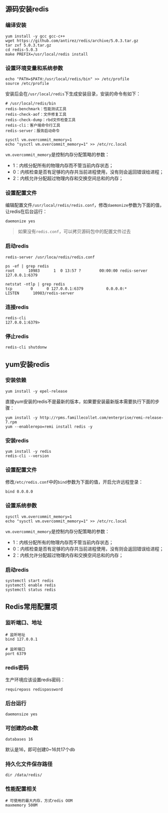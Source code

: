 ## 源码安装redis

### 编译安装

```shell
yum install -y gcc gcc-c++
wget https://github.com/antirez/redis/archive/5.0.3.tar.gz
tar zxf 5.0.3.tar.gz
cd redis-5.0.3
make PREFIX=/usr/local/redis install
```



### 设置环境变量和系统参数

```shell
echo "PATH=$PATH:/usr/local/redis/bin" >> /etc/profile
source /etc/profile
```



安装后会在`/usr/local/redis`下生成安装目录，安装的命令有如下：

```shell
# /usr/local/redis/bin
redis-benchmark：性能测试工具
redis-check-aof：文件修复工具
redis-check-dump：rbd文件检查工具
redis-cli：客户端命令行工具
redis-server：服务启动命令
```



```shell
sysctl vm.overcommit_memory=1
echo "sysctl vm.overcommit_memory=1" >> /etc/rc.local
```

`vm.overcommit_memory`是控制内存分配策略的参数：

- 1：内核分配所有的物理内存而不管当前内存状态；
- 0：内核检查是否有足够的内存共当前进程使用，没有则会返回错误给进程；
- 2：内核允许分配超过物理内存和交换空间总和的内存；



### 设置配置文件

编辑配置文件`/usr/local/redis/redis.conf`，修改`daemonize`参数为下面的值，让redis在后台运行：

```shell
daemonize yes
```



> 如果没有`redis.conf`，可以拷贝源码包中的配置文件过去



### 启动redis

```shell
redis-server /usr/loca/redis/redis.conf

ps -ef | grep redis
root      10983      1  0 13:57 ?        00:00:00 redis-server 127.0.0.1:6379

netstat -ntlp | grep redis
tcp        0      0 127.0.0.1:6379          0.0.0.0:*               LISTEN      10983/redis-server
```



###  连接redis

```shell
redis-cli
127.0.0.1:6379>
```



### 停止redis

```shell
redis-cli shutdonw
```



## yum安装redis

### 安装依赖

```shell
yum install -y epel-release
```



直接yum安装的redis不是最新的版本，如果要安装最新版本需要执行下面的步骤：

```shell
yum install -y http://rpms.famillecollet.com/enterprise/remi-release-7.rpm
yum --enablerepo=remi install redis -y
```



### 安装redis

```shell
yum install -y redis
redis-cli --version
```



### 设置配置文件

修改`/etc/redis.conf`中的`bind`参数为下面的值，开启允许远程登录：

```shell
bind 0.0.0.0
```



### 设置系统参数

```shell
sysctl vm.overcommit_memory=1
echo "sysctl vm.overcommit_memory=1" >> /etc/rc.local
```

`vm.overcommit_memory`是控制内存分配策略的参数：

- 1：内核分配所有的物理内存而不管当前内存状态；
- 0：内核检查是否有足够的内存共当前进程使用，没有则会返回错误给进程；
- 2：内核允许分配超过物理内存和交换空间总和的内存；



### 启动redis

```shell
systemctl start redis
systemctl enable redis
systemctl status redis
```





## Redis常用配置项

### 监听端口、地址

```shell
# 监听地址
bind 127.0.0.1

# 监听端口
port 6379
```



### redis密码

生产环境应该设置redis密码：

```shell
requirepass redispassword
```



### 后台运行

```shell
daemonsize yes
```



### 可创建的db数

```shell
databases 16
```



默认是16，即可创建0~16共17个db



### 持久化文件保存路径

```shell
dir /data/redis/
```



### 性能配置相关

```shell
# 可使用的最大内存，方式redis OOM
maxmemory 500M
```

